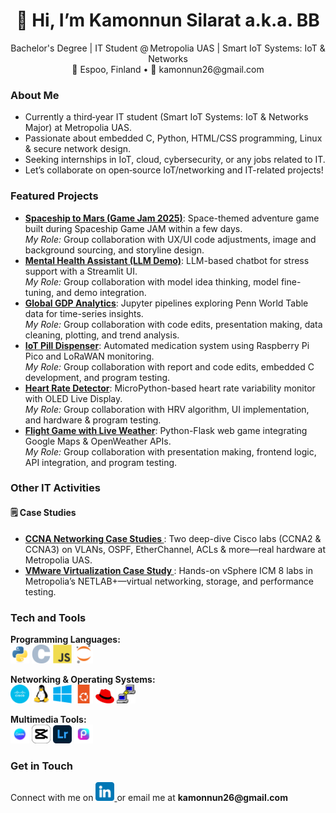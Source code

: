 <h1 align="center">👋 Hi, I’m Kamonnun Silarat a.k.a. BB</h1>
<p align="center">
  Bachelor's Degree | IT Student @ Metropolia UAS | Smart IoT Systems: IoT & Networks  
  <br/>
  📍 Espoo, Finland • 📨 kamonnun26@gmail.com  
</p>



<h3 align="left">About Me</h3>

- Currently a third‑year IT student (Smart IoT Systems: IoT & Networks Major) at Metropolia UAS.  
- Passionate about embedded C, Python, HTML/CSS programming, Linux & secure network design.  
- Seeking internships in IoT, cloud, cybersecurity, or any jobs related to IT.
- Let’s collaborate on open‑source IoT/networking and IT-related projects!

<h3 align="left">Featured Projects</h3>
<ul>
  <li>
    <strong><a href="https://itch.io/jam/spaceship-game-jam-25/rate/3852364">Spaceship to Mars (Game Jam 2025)</a></strong>: Space-themed adventure game built during Spaceship Game JAM within a few days.
   <br/>
   <em>My Role:</em> Group collaboration with UX/UI code adjustments, image and background sourcing, and storyline design.
  </li>  
  <li>
    <strong><a href="https://drive.google.com/drive/folders/1nURXWllHU600JxfHpjnd4cEtz5ZmJIUt?usp=share_link">Mental Health Assistant (LLM Demo)</a></strong>:  
    LLM-based chatbot for stress support with a Streamlit UI.  
    <br/>
    <em>My Role:</em> Group collaboration with model idea thinking, model fine-tuning, and demo integration.
  </li>
  <li>
    <strong><a href="https://github.com/olgachit/Python-and-Data-Analytics-Project">Global GDP Analytics</a></strong>:  
    Jupyter pipelines exploring Penn World Table data for time-series insights.  
    <br/>
    <em>My Role:</em> Group collaboration with code edits, presentation making, data cleaning, plotting, and trend analysis.
  </li>
  <li>
    <strong><a href="https://github.com/bamboo51/Embedded-Project-Metropolia">IoT Pill Dispenser</a></strong>:  
    Automated medication system using Raspberry Pi Pico and LoRaWAN monitoring.  
    <br/>
    <em>My Role:</em> Group collaboration with report and code edits, embedded C development, and program testing.
  </li>
  <li>
    <strong><a href="https://docs.google.com/document/d/19wKIae5dEV-Ahb52aV3D3mciFC0fZ3kd/edit?usp=sharing">Heart Rate Detector</a></strong>:  
    MicroPython-based heart rate variability monitor with OLED Live Display.  
    <br/>
    <em>My Role:</em> Group collaboration with HRV algorithm, UI implementation, and hardware & program testing.
  </li>
  <li>
    <strong><a href="https://github.com/nhidinh91/metropolia-software-1-and-2-zombiator">Flight Game with Live Weather</a></strong>:  
    Python-Flask web game integrating Google Maps & OpenWeather APIs.  
    <br/>
    <em>My Role:</em> Group collaboration with presentation making, frontend logic, API integration, and program testing.
  </li>
</ul>

<h3 align="left">Other IT Activities</h3>
<h4>🗒 Case Studies</h4>
<ul>
  <li>
    <strong>
      <a href="https://github.com/Trailbblazer/For-Networking-Activities/blob/main/CCNA-Case-Studies/CS-Contents.md">
        CCNA Networking Case Studies
      </a>
    </strong>:  
    Two deep-dive Cisco labs (CCNA2 & CCNA3) on VLANs, OSPF, EtherChannel, ACLs & more—real hardware at Metropolia UAS.  
  </li>
  <li>
    <strong>
      <a href="https://github.com/Trailbblazer/For-Networking-Activities/blob/main/VMWare-Caase-Study/CS-Contents.md">
        VMware Virtualization Case Study
      </a>
    </strong>:  
    Hands-on vSphere ICM 8 labs in Metropolia’s NETLAB+—virtual networking, storage, and performance testing.  
  </li>
</ul>

<h3 align="left">Tech and Tools</h3> 
<p>
  <strong>Programming Languages:</strong><br>
  <img src="https://raw.githubusercontent.com/devicons/devicon/master/icons/python/python-original.svg" alt="Python" width="30" />
  <img src="https://raw.githubusercontent.com/devicons/devicon/master/icons/c/c-original.svg" alt="C" width="30" />
  <img src="https://raw.githubusercontent.com/devicons/devicon/master/icons/javascript/javascript-original.svg" alt="JavaScript" width="30" />
  <img src="https://raw.githubusercontent.com/devicons/devicon/master/icons/jupyter/jupyter-original.svg" alt="Jupyter" width="30" />

  <strong>Networking & Operating Systems:</strong><br>
  <img src="https://github.com/Trailbblazer/Profileicons/raw/main/cisco.png" alt="Cisco" width="30" />
  <img src="https://raw.githubusercontent.com/devicons/devicon/master/icons/linux/linux-original.svg" alt="Linux" width="30" />
  <img src="https://raw.githubusercontent.com/devicons/devicon/master/icons/windows8/windows8-original.svg" alt="Windows" width="30" />
  <img src="https://raw.githubusercontent.com/devicons/devicon/master/icons/ubuntu/ubuntu-original.svg" alt="Ubuntu" width="30" />
  <img src="https://github.com/Trailbblazer/Profileicons/blob/main/Red_Hat.png" alt="RedHat" width="30" />
  <img src="https://github.com/Trailbblazer/Profileicons/blob/main/PuTTY.png" alt="PuTTY" width="30" />
  
  <strong>Multimedia Tools:</strong><br>
  <img src="https://github.com/Trailbblazer/Profileicons/raw/main/canva.png" alt="Canva" width="30" />
  <img src="https://github.com/Trailbblazer/Profileicons/raw/main/capcut.png" alt="CapCut" width="30" />
  <img src="https://github.com/Trailbblazer/Profileicons/blob/53037e163024513da862f60b100555af7df12141/Adobe_Lightroom.png" alt="adobelightroom" width="30" />
  <img src="https://github.com/Trailbblazer/Profileicons/blob/main/picsart.png" alt="Picsart" width="30" />
</p>

<h3 align="left">Get in Touch </h3> 
<p>
  Connect with me on  
  <a href="https://www.linkedin.com/in/kamonnunsilarat/" target="_blank">
    <img src="https://github.com/Trailbblazer/Profileicons/blob/f06726c9890efb518d111a373188d98faee440ac/linkedin.png" alt="LinkedIn" height="30" />
  </a>  
  or email me at <strong>kamonnun26@gmail.com</strong>
</p>
